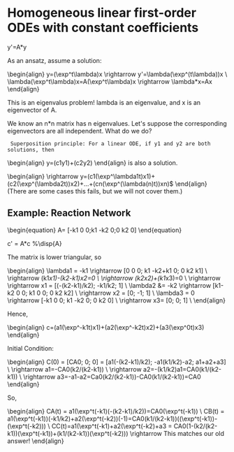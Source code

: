 # Homogeneous linear first-order ODEs with constant coefficients

y'=A*y


As an ansatz, assume a solution: 

\begin{align}
y=(\exp^t\lambda)x \rightarrow y'=\lambda(\exp^(t\lambda))x  \\
\lambda(\exp^t\lambda)x=A(\exp^t\lambda)x \rightarrow \lambda*x=Ax
\end{align}

This is an eigenvalus problem! lambda is an eigenvalue, and x is an eigenvector of A.


We know an n*n matrix has n eigenvalues. Let's suppose the corresponding eigenvectors are all independent. What do we do?

     Superposition principle: For a linear ODE, if y1 and y2 are both solutions, then 

\begin{align}
y=(c1y1)+(c2y2) 
\end{align}
is also a solution. 

\begin{align}
\rightarrow y=(c1(\exp^\lambda1t)x1)+(c2(\exp^(\lambda2t))x2)+...+(cn(\exp^(\lambda(n)t))xn)$
\end{align}
(There are some cases this fails, but we will not cover them.)



## Example: Reaction Network

\begin{equation}
A= [-k1 0 0;k1 -k2 0;0 k2 0]
\end{equation}

c' = A*c
%\disp{A}


The matrix is lower triangular, so

\begin{align}
\lambda1 = -k1 \rightarrow  [0 0 0; k1 -k2+k1 0; 0 k2 k1] \\
\rightarrow (k1*x1)-(k2-k1)*x2=0 \\
\rightarrow (k2*x2)+(k1*x3)=0 \\
\rightarrow \rightarrow x1 = [(-(k2-k1)/k2); -k1/k2; 1] \\
\lambda2 &= -k2 \rightarrow  [k1-k2 0 0; k1 0 0; 0 k2 k2]  \\
\rightarrow x2 = [0; -1; 1]  \\
\lambda3 = 0 \rightarrow  [-k1 0 0; k1 -k2 0; 0 k2 0] \\
\rightarrow x3= [0; 0; 1] \\
\end{align}

Hence,

\begin{align}
c=(a1(\exp^-k1t)x1)+(a2(\exp^-k2t)x2)+(a3(\exp^0t)x3)
\end{align}

Initial Condition:

\begin{align}
C(0) = [CA0; 0; 0] = [a1(-(k2-k1)/k2); -a1(k1/k2)-a2; a1+a2+a3] \\
\rightarrow a1=-CA0(k2/(k2-k1)) \\
\rightarrow a2=-(k1/k2)a1=CA0(k1/(k2-k1)) \\
\rightarrow a3=-a1-a2=Ca0(k2/(k2-k1))-CA0(k1/(k2-k1))=CA0
\end{align}

So,

\begin{align}
CA(t) = a1(\exp^t(-k1)(-(k2-k1)/k2))=CA0(\exp^t(-k1)) \\
CB(t) = a1(\exp^t(-k1))(-k1/k2)+a2(\exp^t(-k2))(-1)=CA0(k1/(k2-k1))((\exp^t(-k1))-(\exp^t(-k2))) \\
CC(t)=a1(\exp^t(-k1)+a2(\exp^t(-k2)+a3 = CA0(1-(k2/(k2-k1))(\exp^t(-k1))+(k1/(k2-k1))(\exp^t(-k2))) \rightarrow This matches our old answer!
\end{align}